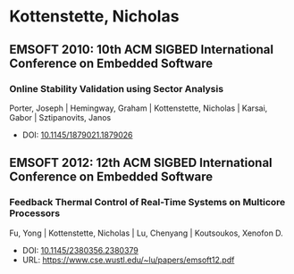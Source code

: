 # Kottenstette, Nicholas

## EMSOFT 2010: 10th ACM SIGBED International Conference on Embedded Software

### Online Stability Validation using Sector Analysis
Porter, Joseph | Hemingway, Graham | Kottenstette, Nicholas | Karsai, Gabor | Sztipanovits, Janos
* DOI: [10.1145/1879021.1879026](https://doi.org/10.1145/1879021.1879026)

## EMSOFT 2012: 12th ACM SIGBED International Conference on Embedded Software

### Feedback Thermal Control of Real-Time Systems on Multicore Processors
Fu, Yong | Kottenstette, Nicholas | Lu, Chenyang | Koutsoukos, Xenofon D.
* DOI: [10.1145/2380356.2380379](https://doi.org/10.1145/2380356.2380379)
* URL: <https://www.cse.wustl.edu/~lu/papers/emsoft12.pdf>

